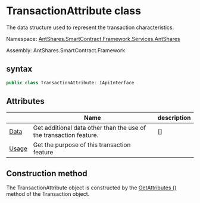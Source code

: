 # TransactionAttribute class

The data structure used to represent the transaction characteristics.

Namespace: [AntShares.SmartContract.Framework.Services.AntShares](../AntShares.md)

Assembly: AntShares.SmartContract.Framework

## syntax

```c#
public class TransactionAttribute: IApiInterface
```

## Attributes

| | Name | description |
| ---------------------------------------- | -------------------------------------- | ----------------- |
[Data](TransactionAttribute/Data.md) | Get additional data other than the use of the transaction feature. |[][](Https://i-msdn.sec.s-msft.com/dynimg/IC74937.jpeg) |
| [Usage](TransactionAttribute/Usage.md) | Get the purpose of this transaction feature |

## Construction method

The TransactionAttribute object is constructed by the [GetAttributes ()](Transaction/GetAttributes.md) method of the Transaction object.
